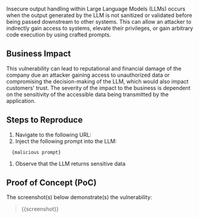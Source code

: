 Insecure output handling within Large Language Models (LLMs) occurs when the output generated by the LLM is not sanitized or validated before being passed downstream to other systems. This can allow an attacker to indirectly gain access to systems, elevate their privileges, or gain arbitrary code execution by using crafted prompts.

## Business Impact

This vulnerability can lead to reputational and financial damage of the company due an attacker gaining access to unauthorized data or compromising the decision-making of the LLM, which would also impact customers' trust. The severity of the impact to the business is dependent on the sensitivity of the accessible data being transmitted by the application.

## Steps to Reproduce

1. Navigate to the following URL:
1. Inject the following prompt into the LLM:

```prompt
  {malicious prompt}
```

1. Observe that the LLM returns sensitive data

## Proof of Concept (PoC)

The screenshot(s) below demonstrate(s) the vulnerability:
>
> {{screenshot}}
